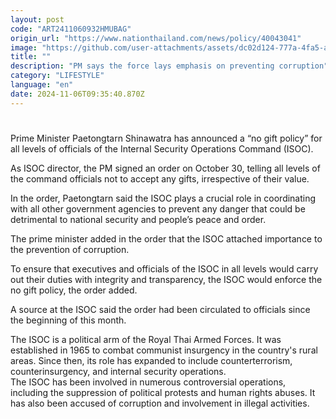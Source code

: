 ```yaml
---
layout: post
code: "ART2411060932HMUBAG"
origin_url: "https://www.nationthailand.com/news/policy/40043041"
image: "https://github.com/user-attachments/assets/dc02d124-777a-4fa5-add8-6ed0af6a15d4"
title: ""
description: "PM says the force lays emphasis on preventing corruption"
category: "LIFESTYLE"
language: "en"
date: 2024-11-06T09:35:40.870Z
---
```


# 









Prime Minister Paetongtarn Shinawatra has announced a “no gift policy” for all levels of officials of the Internal Security Operations Command (ISOC).

As ISOC director, the PM signed an order on October 30, telling all levels of the command officials not to accept any gifts, irrespective of their value.

In the order, Paetongtarn said the ISOC plays a crucial role in coordinating with all other government agencies to prevent any danger that could be detrimental to national security and people’s peace and order.

The prime minister added in the order that the ISOC attached importance to the prevention of corruption.

To ensure that executives and officials of the ISOC in all levels would carry out their duties with integrity and transparency, the ISOC would enforce the no gift policy, the order added.

A source at the ISOC said the order had been circulated to officials since the beginning of this month.

The ISOC is a political arm of the Royal Thai Armed Forces. It was established in 1965 to combat communist insurgency in the country's rural areas. Since then, its role has expanded to include counterterrorism, counterinsurgency, and internal security operations.    
The ISOC has been involved in numerous controversial operations, including the suppression of political protests and human rights abuses. It has also been accused of corruption and involvement in illegal activities.